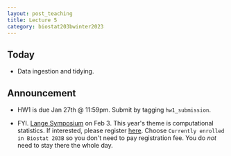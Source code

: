 ```yaml
---
layout: post_teaching
title: Lecture 5
category: biostat203bwinter2023
---
```


## Today

* Data ingestion and tidying.

## Announcement

* HW1 is due Jan 27th @ 11:59pm. Submit by tagging `hw1_submission`.

* FYI. [Lange Symposium](https://langesymposium.github.io/Lange-Symposium/) on Feb 3. This year's theme is computational statistics. If interested, please register [here](https://uclahs.az1.qualtrics.com/jfe/form/SV_8bJEdJEKUs53aCy). Choose `Currently enrolled in Biostat 203B` so you don't need to pay registration fee. You do *not* need to stay there the whole day. 

